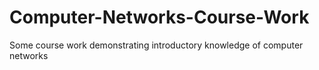 # Computer-Networks-Course-Work
Some course work demonstrating introductory knowledge of computer networks

